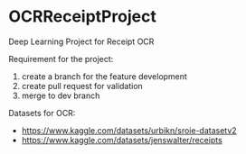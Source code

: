 # OCRReceiptProject
Deep Learning Project for Receipt OCR

Requirement for the project:
1) create a branch for the feature development
2) create pull request for validation
3) merge to dev branch

Datasets for OCR:
- https://www.kaggle.com/datasets/urbikn/sroie-datasetv2
- https://www.kaggle.com/datasets/jenswalter/receipts
